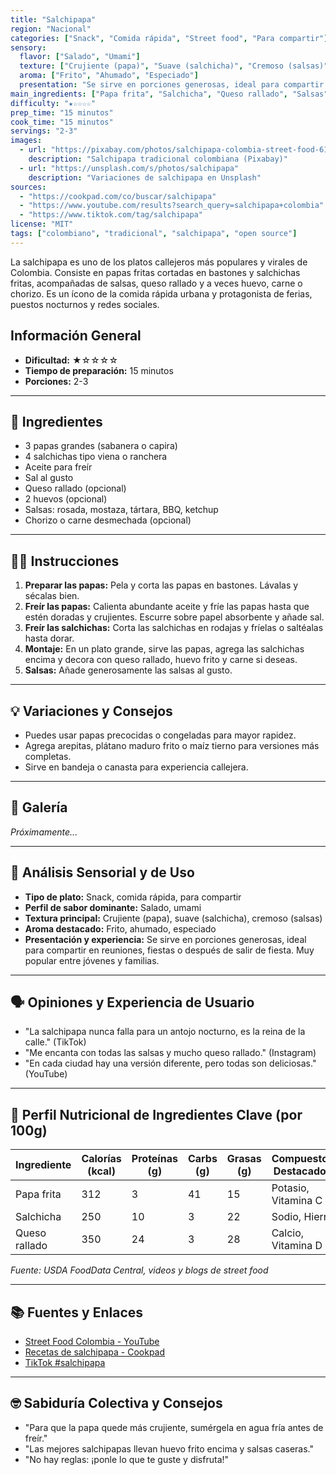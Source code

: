 ```yaml
---
title: "Salchipapa"
region: "Nacional"
categories: ["Snack", "Comida rápida", "Street food", "Para compartir"]
sensory:
  flavor: ["Salado", "Umami"]
  texture: ["Crujiente (papa)", "Suave (salchicha)", "Cremoso (salsas)"]
  aroma: ["Frito", "Ahumado", "Especiado"]
  presentation: "Se sirve en porciones generosas, ideal para compartir en reuniones, fiestas o después de salir de fiesta. Muy popular entre jóvenes y familias."
main_ingredients: ["Papa frita", "Salchicha", "Queso rallado", "Salsas", "Huevo"]
difficulty: "★☆☆☆☆"
prep_time: "15 minutos"
cook_time: "15 minutos"
servings: "2-3"
images:
  - url: "https://pixabay.com/photos/salchipapa-colombia-street-food-6146292/"
    description: "Salchipapa tradicional colombiana (Pixabay)"
  - url: "https://unsplash.com/s/photos/salchipapa"
    description: "Variaciones de salchipapa en Unsplash"
sources:
  - "https://cookpad.com/co/buscar/salchipapa"
  - "https://www.youtube.com/results?search_query=salchipapa+colombia"
  - "https://www.tiktok.com/tag/salchipapa"
license: "MIT"
tags: ["colombiano", "tradicional", "salchipapa", "open source"]
---
```




La salchipapa es uno de los platos callejeros más populares y virales de Colombia. Consiste en papas fritas cortadas en bastones y salchichas fritas, acompañadas de salsas, queso rallado y a veces huevo, carne o chorizo. Es un ícono de la comida rápida urbana y protagonista de ferias, puestos nocturnos y redes sociales.

## Información General

* **Dificultad:** ★☆☆☆☆
* **Tiempo de preparación:** 15 minutos
* **Porciones:** 2-3

---

## 📝 Ingredientes

- 3 papas grandes (sabanera o capira)
- 4 salchichas tipo viena o ranchera
- Aceite para freír
- Sal al gusto
- Queso rallado (opcional)
- 2 huevos (opcional)
- Salsas: rosada, mostaza, tártara, BBQ, ketchup
- Chorizo o carne desmechada (opcional)

---

## 👨‍🍳 Instrucciones

1. **Preparar las papas:** Pela y corta las papas en bastones. Lávalas y sécalas bien.
2. **Freír las papas:** Calienta abundante aceite y fríe las papas hasta que estén doradas y crujientes. Escurre sobre papel absorbente y añade sal.
3. **Freír las salchichas:** Corta las salchichas en rodajas y fríelas o saltéalas hasta dorar.
4. **Montaje:** En un plato grande, sirve las papas, agrega las salchichas encima y decora con queso rallado, huevo frito y carne si deseas.
5. **Salsas:** Añade generosamente las salsas al gusto.

---

## 💡 Variaciones y Consejos

- Puedes usar papas precocidas o congeladas para mayor rapidez.
- Agrega arepitas, plátano maduro frito o maíz tierno para versiones más completas.
- Sirve en bandeja o canasta para experiencia callejera.

---

## 📸 Galería

*Próximamente...*

---

## 🔬 Análisis Sensorial y de Uso

- **Tipo de plato:** Snack, comida rápida, para compartir
- **Perfil de sabor dominante:** Salado, umami
- **Textura principal:** Crujiente (papa), suave (salchicha), cremoso (salsas)
- **Aroma destacado:** Frito, ahumado, especiado
- **Presentación y experiencia:** Se sirve en porciones generosas, ideal para compartir en reuniones, fiestas o después de salir de fiesta. Muy popular entre jóvenes y familias.

---

## 🗣️ Opiniones y Experiencia de Usuario

- "La salchipapa nunca falla para un antojo nocturno, es la reina de la calle." (TikTok)
- "Me encanta con todas las salsas y mucho queso rallado." (Instagram)
- "En cada ciudad hay una versión diferente, pero todas son deliciosas." (YouTube)

---

## 🧬 Perfil Nutricional de Ingredientes Clave (por 100g)

| Ingrediente   | Calorías (kcal) | Proteínas (g) | Carbs (g) | Grasas (g) | Compuestos Destacados |
|---------------|-----------------|--------------|-----------|------------|----------------------|
| Papa frita    | 312             | 3            | 41        | 15         | Potasio, Vitamina C  |
| Salchicha     | 250             | 10           | 3         | 22         | Sodio, Hierro        |
| Queso rallado | 350             | 24           | 3         | 28         | Calcio, Vitamina D   |

*Fuente: USDA FoodData Central, videos y blogs de street food*

---

## 📚 Fuentes y Enlaces

- [Street Food Colombia - YouTube](https://www.youtube.com/results?search_query=salchipapa+colombia)
- [Recetas de salchipapa - Cookpad](https://cookpad.com/co/buscar/salchipapa)
- [TikTok #salchipapa](https://www.tiktok.com/tag/salchipapa)

---

## 🤓 Sabiduría Colectiva y Consejos

- "Para que la papa quede más crujiente, sumérgela en agua fría antes de freír."
- "Las mejores salchipapas llevan huevo frito encima y salsas caseras."
- "No hay reglas: ¡ponle lo que te guste y disfruta!"
